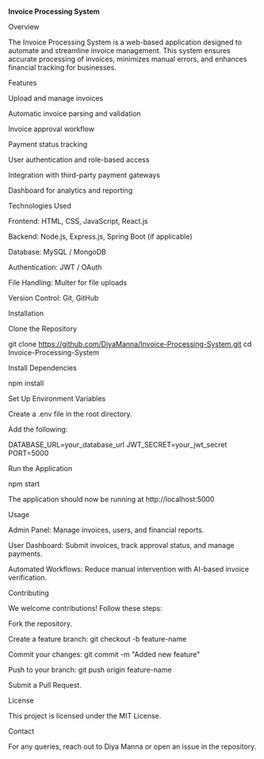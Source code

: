 **Invoice Processing System**

Overview

The Invoice Processing System is a web-based application designed to automate and streamline invoice management. This system ensures accurate processing of invoices, minimizes manual errors, and enhances financial tracking for businesses.

Features

Upload and manage invoices

Automatic invoice parsing and validation

Invoice approval workflow

Payment status tracking

User authentication and role-based access

Integration with third-party payment gateways

Dashboard for analytics and reporting

Technologies Used

Frontend: HTML, CSS, JavaScript, React.js

Backend: Node.js, Express.js, Spring Boot (if applicable)

Database: MySQL / MongoDB

Authentication: JWT / OAuth

File Handling: Multer for file uploads

Version Control: Git, GitHub

Installation

Clone the Repository

git clone https://github.com/DiyaManna/Invoice-Processing-System.git
cd Invoice-Processing-System

Install Dependencies

npm install

Set Up Environment Variables

Create a .env file in the root directory.

Add the following:

DATABASE_URL=your_database_url
JWT_SECRET=your_jwt_secret
PORT=5000

Run the Application

npm start

The application should now be running at http://localhost:5000

Usage

Admin Panel: Manage invoices, users, and financial reports.

User Dashboard: Submit invoices, track approval status, and manage payments.

Automated Workflows: Reduce manual intervention with AI-based invoice verification.

Contributing

We welcome contributions! Follow these steps:

Fork the repository.

Create a feature branch: git checkout -b feature-name

Commit your changes: git commit -m "Added new feature"

Push to your branch: git push origin feature-name

Submit a Pull Request.

License

This project is licensed under the MIT License.

Contact

For any queries, reach out to Diya Manna or open an issue in the repository.
